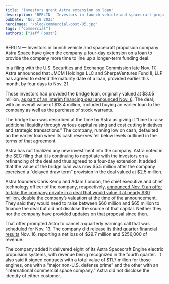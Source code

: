 ```yaml
---
title: 'Investors grant Astra extension on loan'
description: 'BERLIN — Investors in launch vehicle and spacecraft propulsion company Astra Space have given the company a four-day extension on a loan to provide the company more time to line up a longer-term funding deal.'
pubDate: 'Nov 18 2023'
heroImage: '/blog/commercial-post-05.jpg'
tags: ["Commercial"]
authors: ["Jeff Foust"]
---
```


BERLIN — Investors in launch vehicle and spacecraft propulsion company Astra Space have given the company a four-day extension on a loan to provide the company more time to line up a longer-term funding deal.

In a [filing](https://www.sec.gov/ix?doc=/Archives/edgar/data/1814329/000119312523279896/d949642d8k.htm) with the U.S. Securities and Exchange Commission late Nov. 17, Astra announced that JMCM Holdings LLC and SherpaVentures Fund II, LLP has agreed to extend the maturity date of a loan, provided earlier this month, by four days to Nov. 21.

Those investors had provided the bridge loan, originally valued at $3.05 million, [as part of an interim financing deal announced Nov. 6](https://spacenews.com/astra-secures-interim-financing-deal/). The deal, with an overall value of $13.4 million, included buying an earlier loan to the company as well as the purchase of stock warrants.

The bridge loan was described at the time by Astra as giving it “time to raise additional liquidity through various capital raising and cost cutting initiatives and strategic transactions.” The company, running low on cash, defaulted on the earlier loan when its cash reserves fell below levels outlined in the terms of that agreement.

Astra has not finalized any new investment into the company. Astra noted in the SEC filing that it is continuing to negotiate with the investors on a refinancing of the deal and thus agreed to a four-day extension. It added that the value of the bridge loan was now $5.5 million after the company exercised a “delayed draw term” provision in the deal valued at $2.5 million.

Astra founders Chris Kemp and Adam London, the chief executive and chief technology officer of the company, respectively, [announced Nov. 9 an offer to take the company private in a deal that would value it at nearly $30 million](https://spacenews.com/astra-founders-offer-to-take-company-private/), double the company’s valuation at the time of the announcement. They said they would need to raise between $60 million and $65 million to finance the deal but did not disclose the source of that capital. Neither they nor the company have provided updates on that proposal since then.

That offer prompted Astra to cancel a quarterly earnings call that was scheduled for Nov. 13. The company did release [its third quarter financial results](https://investor.astra.com/news-releases/news-release-details/astra-announces-third-quarter-2023-financial-results) Nov. 16, reporting a net loss of $29.7 million and $256,000 of revenue.

The company added it delivered eight of its Astra Spacecraft Engine electric propulsion systems, with revenue being recognized in the fourth quarter.  It also said it signed contracts with a total value of $11.7 million for those engines, one with a “major non-U.S. defense prime” and the other with an “international commercial space company.” Astra did not disclose the identity of either customer.
